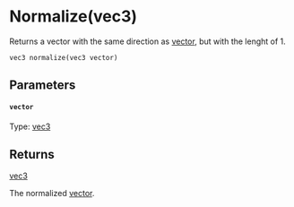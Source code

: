 

# Normalize(vec3)

Returns a vector with the same direction as [vector](#vector), but with the lenght of 1.

```
vec3 normalize(vec3 vector)
```

## Parameters

#### `vector`
Type: [vec3](/MdDocs/Types/Vec3.md)

## Returns

[vec3](/MdDocs/Types/Vec3.md)

The normalized [vector](#vector).


